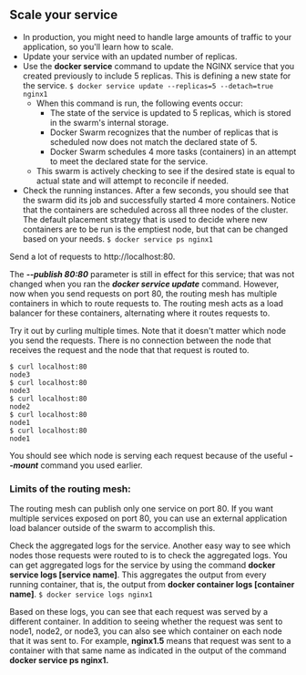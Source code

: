## Scale your service
 - In production, you might need to handle large amounts of traffic to your application, so you'll learn how to scale. 
 - Update your service with an updated number of replicas. 
 - Use the **docker service** command to update the NGINX service that you created previously to include 5 replicas. This is defining a new state for the service.
```$ docker service update --replicas=5 --detach=true nginx1 ```
    - When this command is run, the following events occur:
        - The state of the service is updated to 5 replicas, which is stored in the swarm's internal storage.
        - Docker Swarm recognizes that the number of replicas that is scheduled now does not match the declared state of 5.
        - Docker Swarm schedules 4 more tasks (containers) in an attempt to meet the declared state for the service.
    - This swarm is actively checking to see if the desired state is equal to actual state and will attempt to reconcile if needed.
- Check the running instances.
    After a few seconds, you should see that the swarm did its job and successfully started 4 more containers. Notice that the containers are scheduled across all three nodes of the cluster. The default placement strategy that is used to decide where new containers are to be run is the emptiest node, but that can be changed based on your needs.
```$ docker service ps nginx1```

Send a lot of requests to http://localhost:80.
 
 The ***--publish 80:80*** parameter is still in effect for this service; that was not changed when you ran the ***docker service update*** command. However, now when you send requests on port 80, the routing mesh has multiple containers in which to route requests to. The routing mesh acts as a load balancer for these containers, alternating where it routes requests to.
 
Try it out by curling multiple times. Note that it doesn't matter which node you send the requests. There is no connection between the node that receives the request and the node that that request is routed to.
```
$ curl localhost:80
node3
$ curl localhost:80
node3
$ curl localhost:80
node2
$ curl localhost:80
node1
$ curl localhost:80
node1
```
You should see which node is serving each request because of the useful ***--mount*** command you used earlier.

### Limits of the routing mesh:
The routing mesh can publish only one service on port 80. If you want multiple services exposed on port 80, you can use an external application load balancer outside of the swarm to accomplish this.

Check the aggregated logs for the service.
Another easy way to see which nodes those requests were routed to is to check the aggregated logs. You can get aggregated logs for the service by using the command **docker service logs [service name]**. This aggregates the output from every running container, that is, the output from **docker container logs [container name]**.
```$ docker service logs nginx1```


Based on these logs, you can see that each request was served by a different container.
In addition to seeing whether the request was sent to node1, node2, or node3, you can also see which container on each node that it was sent to. For example, **nginx1.5** means that request was sent to a container with that same name as indicated in the output of the command **docker service ps nginx1.**

